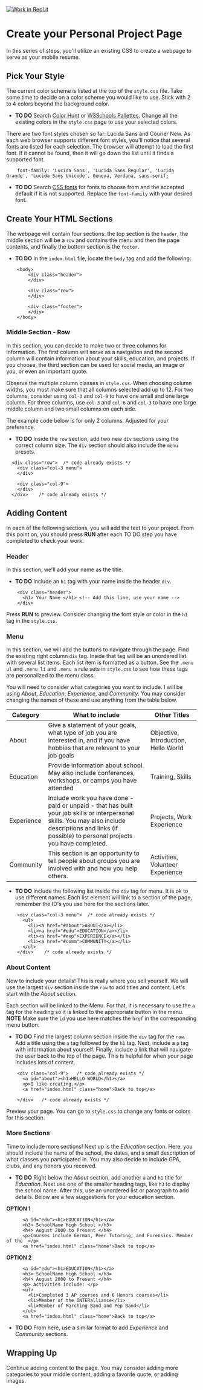 [![Work in Repl.it](https://classroom.github.com/assets/work-in-replit-14baed9a392b3a25080506f3b7b6d57f295ec2978f6f33ec97e36a161684cbe9.svg)](https://classroom.github.com/online_ide?assignment_repo_id=3908514&assignment_repo_type=AssignmentRepo)
# Create your Personal Project Page
In this series of steps, you'll utilize an existing CSS to create a webpage to serve as your mobile resume. 

## Pick Your Style
The current color scheme is listed at the top of the `style.css` file. Take some time to decide on a color scheme you would like to use. Stick with 2 to 4 colors beyond the background color. 

- **TO DO** Search [Color Hunt](https://colorhunt.co/) or [W3Schools Pallettes](https://www.w3schools.com/colors/colors_palettes.asp). Change all the existing colors in the `style.css` page to use your selected colors. 

There are two font styles chosen so far: Lucida Sans and Courier New. As each web browser supports different font styles, you'll notice that several fonts are listed for each selection. The browser will attempt to load the first font. If it cannot be found, then it will go down the list until it finds a supported font. 

```
    font-family: 'Lucida Sans', 'Lucida Sans Regular', 'Lucida Grande', 'Lucida Sans Unicode', Geneva, Verdana, sans-serif;
```

- **TO DO** Search [CSS fonts](https://www.w3.org/Style/Examples/007/fonts.en.html) for fonts to choose from and the accepted default if it is not supported. Replace the `font-family` with your desired font. 


## Create Your HTML Sections
The webpage will contain four sections: the top section is the `header`, the middle section will be a `row` and contains the menu and then the page contents, and finally the bottom section is the `footer`. 
- **TO DO** In the `index.html` file, locate the `body` tag and add the following: 
```
    <body>
        <div class="header">
        </div>
        
        <div class="row">
        </div>
        
        <div class="footer">
        </div>
    </body>
```

### Middle Section - Row 
In this section, you can decide to make two or three columns for information. The first column will serve as a navigation and the second column will contain information about your skills, education, and projects. If you choose, the third section can be used for social media, an image or you, or even an important quote. 

Observe the multiple column classes in `style.css`. When choosing column widths, you must make sure that all columns selected add up to 12. For two columns, consider using `col-3` and `col-9` to have one small and one large column. For three columns, use `col-3` and `col-6` and `col-3` to have one large middle column and two small columns on each side. 

The example code below is for only 2 columns. Adjusted for your preference. 
- **TO DO** Inside the `row` section, add two new `div` sections using the correct column size. The `div` section should also include the `menu` presets. 

```
  <div class="row">  /* code already exists */
    <div class="col-3 menu">
    </div>

    <div class="col-9">
    </div>
  </div>    /* code already exists */
```

## Adding Content 
In each of the following sections, you will add the text to your project. From this point on, you should press **RUN** after each TO DO step you have completed to check your work. 

### Header 
In this section, we'll add your name as the title. 
- **TO DO** Include an `h1` tag with your name inside the header `div`. 

```
    <div class="header">
      <h1> Your Name </h1> <!-- Add this line, use your name -->
    </div>
```
Press **RUN** to preview. Consider changing the font style or color in the `h1` tag in the `style.css`. 

### Menu 
In this section, we will add the buttons to navigate through the page. Find the existing right column `div` tag. Inside that tag will be an unordered list with several list items. Each list item is formatted as a button. See the `.menu ul` and `.menu li` and `.menu a` rule sets in `style.css` to see how these tags are personalized to the menu class. 

You will need to consider what categories you want to include. I will be using *About*, *Education*, *Experience*, and *Community*. You may consider changing the names of these and use anything from the table below. 

| Category | What to include | Other Titles |
| --- | --- | --- |
| About | Give a statement of your goals, what type of job you are interested in, and if you have hobbies that are relevant to your job goals | Objective, Introduction, Hello World |
| Education | Provide information about school. May also include conferences, workshops, or camps you have attended | Training, Skills |
| Experience | Include work you have done - paid or unpaid - that has built your job skills or interpersonal skills. You may also include descriptions and links (if possible) to personal projects you have completed. | Projects, Work Experience |
| Community | This section is an opportunity to tell people about groups you are involved with and how you help others. | Activities, Volunteer Experience |

- **TO DO** Include the following list inside the `div` tag for menu. It is ok to use different names. Each list element will link to a section of the page, remember the ID's you use here for the sections later. 

```
    <div class="col-3 menu">  /* code already exists */
      <ul>
        <li><a href="#about">ABOUT</a></li>
        <li><a href="#edu">EDUCATION</a></li>
        <li><a href="#exp">EXPERIENCE</a></li>
        <li><a href="#comm">COMMUNITY</a></li>
      </ul>
    </div>    /* code already exists */
```

### About Content 
Now to include your details!  This is really where you sell yourself. We will use the largest `div` section inside the `row` to add titles and content. Let's start with the *About* section. 

Each section will be linked to the Menu. For that, it is necessary to use the `a` tag for the heading so it is linked to the appropriate button in the menu. **NOTE** Make sure the `id` you use here matches the `href` in the corresponding menu button. 

- **TO DO** Find the largest column section inside the `div` tag for the `row`. Add a title using the `a` tag followed by the `h1` tag. Next, include a `p` tag with information about yourself. Finally, include a link that will navigate the user back to the top of the page. This is helpful for when your page includes lots of content. 

```
    <div class="col-9">   /* code already exists */
      <a id="about"><h1>HELLO WORLD</h1></a>
      <p>I like creating.</p>
      <a href="index.html" class="home">Back to top</a>

    </div>   /* code already exists */
```

Preview your page. You can go to `style.css` to change any fonts or colors for this section. 

### More Sections 

Time to include more sections! Next up is the *Education* section. Here, you should include the name of the school, the dates, and a small description of what classes you participated in. You may also decide to include GPA, clubs, and any honors you received. 

- **TO DO** Right below the *About* section, add another `a` and `h1` title for *Education*. Next use one of the smaller heading tags, like `h3` to display the school name. After this, use an unordered list or paragraph to add details. Below are a few suggestions for your education section. 

**OPTION 1**
```
      <a id="edu"><h1>EDUCATION</h1></a>
      <h3> SchoolName High School </h3>
      <h4> August 2000 to Present </h4>
      <p>Courses include German, Peer Tutoring, and Forensics. Member of the  </p>
      <a href="index.html" class="home">Back to top</a>
```

**OPTION 2**
```
      <a id="edu"><h1>EDUCATION</h1></a>
      <h3> SchoolName High School </h3>
      <h4> August 2000 to Present </h4>
      <p> Activities include: </p>
      <ul>  
        <li>Completed 3 AP courses and 6 Honors courses</li>
        <li>Member of the INTERalliance</li>
        <li>Member of Marching Band and Pep Band</li>
      </ul>
      <a href="index.html" class="home">Back to top</a>
```

- **TO DO** From here, use a similar format to add *Experience* and *Community* sections. 

## Wrapping Up

Continue adding content to the page. You may consider adding more categories to your middle content, adding a favorite quote, or adding images. 
